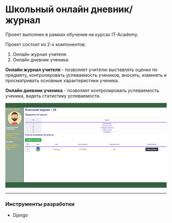 # Школьный онлайн дневник/журнал
Проект выполнен в рамках обучения на курсах IT-Academy. 

Проект состоит из 2-х компонентов:
1. Онлайн журнал учителя.
2. Онлайн дневник ученика.

**Онлайн журнал учителя** - позволяет учителю выставлять оценки по предмету, контролировать успеваемость учеников, вносить, изменять и просматривать основные характеристики ученика.

**Онлайн дневник ученика** - позволяет контролировать успеваемость ученика, видеть статистику успеваемости.

![img_1](https://raw.githubusercontent.com/petrusevich1983/School-Journal/master/my%20project.png)
***

### Инструменты разработки

- Django


